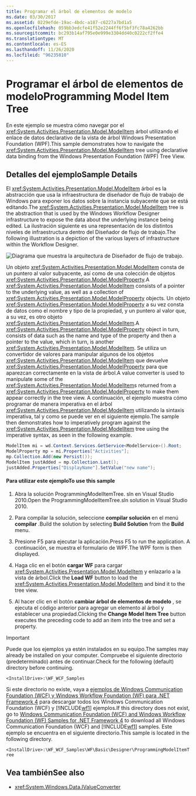 ```yaml
---
title: Programar el árbol de elementos de modelo
ms.date: 03/30/2017
ms.assetid: 0229efde-19ac-4bdc-a187-c6227a7bd1a5
ms.openlocfilehash: 059bb3edcfe41f52e2244ff6f5bf3fc78a4262bb
ms.sourcegitcommit: bc293b14af795e0e999e3304dd40c0222cf2ffe4
ms.translationtype: MT
ms.contentlocale: es-ES
ms.lasthandoff: 11/26/2020
ms.locfileid: "96235810"
---
```

# <a name="programming-model-item-tree"></a><span data-ttu-id="e8e79-102">Programar el árbol de elementos de modelo</span><span class="sxs-lookup"><span data-stu-id="e8e79-102">Programming Model Item Tree</span></span>

<span data-ttu-id="e8e79-103">En este ejemplo se muestra cómo navegar por el <xref:System.Activities.Presentation.Model.ModelItem> árbol utilizando el enlace de datos declarativo de la vista de árbol Windows Presentation Foundation (WPF).</span><span class="sxs-lookup"><span data-stu-id="e8e79-103">This sample demonstrates how to navigate the <xref:System.Activities.Presentation.Model.ModelItem> tree using declarative data binding from the Windows Presentation Foundation (WPF) Tree View.</span></span>

## <a name="sample-details"></a><span data-ttu-id="e8e79-104">Detalles del ejemplo</span><span class="sxs-lookup"><span data-stu-id="e8e79-104">Sample Details</span></span>

 <span data-ttu-id="e8e79-105">El <xref:System.Activities.Presentation.Model.ModelItem> árbol es la abstracción que usa la infraestructura de diseñador de flujo de trabajo de Windows para exponer los datos sobre la instancia subyacente que se está editando.</span><span class="sxs-lookup"><span data-stu-id="e8e79-105">The <xref:System.Activities.Presentation.Model.ModelItem> tree is the abstraction that is used by the Windows Workflow Designer infrastructure to expose the data about the underlying instance being edited.</span></span> <span data-ttu-id="e8e79-106">La ilustración siguiente es una representación de los distintos niveles de infraestructura dentro del Diseñador de flujo de trabajo.</span><span class="sxs-lookup"><span data-stu-id="e8e79-106">The following illustration is a depiction of the various layers of infrastructure within the Workflow Designer.</span></span>

 ![Diagrama que muestra la arquitectura de Diseñador de flujo de trabajo.](./media/programming-model-item-tree/workflow-designer-architecture.jpg)

 <span data-ttu-id="e8e79-108">Un objeto <xref:System.Activities.Presentation.Model.ModelItem> consta de un puntero al valor subyacente, así como de una colección de objetos <xref:System.Activities.Presentation.Model.ModelProperty>.</span><span class="sxs-lookup"><span data-stu-id="e8e79-108">A <xref:System.Activities.Presentation.Model.ModelItem> consists of a pointer to the underlying value, as well as a collection of <xref:System.Activities.Presentation.Model.ModelProperty> objects.</span></span> <span data-ttu-id="e8e79-109">Un objeto <xref:System.Activities.Presentation.Model.ModelProperty> a su vez consta de datos como el nombre y tipo de la propiedad, y un puntero al valor que, a su vez, es otro objeto <xref:System.Activities.Presentation.Model.ModelItem>.</span><span class="sxs-lookup"><span data-stu-id="e8e79-109">A <xref:System.Activities.Presentation.Model.ModelProperty> object in turn, consists of data such as the name and type of the property and then a pointer to the value, which in turn, is another <xref:System.Activities.Presentation.Model.ModelItem>.</span></span> <span data-ttu-id="e8e79-110">Se utiliza un convertidor de valores para manipular algunos de los objetos <xref:System.Activities.Presentation.Model.ModelItem> que devuelve <xref:System.Activities.Presentation.Model.ModelProperty> para que aparezcan correctamente en la vista de árbol.</span><span class="sxs-lookup"><span data-stu-id="e8e79-110">A value converter is used to manipulate some of the <xref:System.Activities.Presentation.Model.ModelItem>s returned from a <xref:System.Activities.Presentation.Model.ModelProperty> to make them appear correctly in the tree view.</span></span> <span data-ttu-id="e8e79-111">A continuación, el ejemplo muestra cómo programar de manera imperativa en el árbol <xref:System.Activities.Presentation.Model.ModelItem> utilizando la sintaxis imperativa, tal y como se puede ver en el siguiente ejemplo.</span><span class="sxs-lookup"><span data-stu-id="e8e79-111">The sample then demonstrates how to imperatively program against the <xref:System.Activities.Presentation.Model.ModelItem> tree using the imperative syntax, as seen in the following example.</span></span>

```csharp
ModelItem mi = wd.Context.Services.GetService<ModelService>().Root;
ModelProperty mp = mi.Properties["Activities"];
mp.Collection.Add(new Persist());
ModelItem justAdded = mp.Collection.Last();
justAdded.Properties["DisplayName"].SetValue("new name");
```

#### <a name="to-use-this-sample"></a><span data-ttu-id="e8e79-112">Para utilizar este ejemplo</span><span class="sxs-lookup"><span data-stu-id="e8e79-112">To use this sample</span></span>

1. <span data-ttu-id="e8e79-113">Abra la solución ProgrammingModelItemTree. sln en Visual Studio 2010.</span><span class="sxs-lookup"><span data-stu-id="e8e79-113">Open the ProgrammingModelItemTree.sln solution in Visual Studio 2010.</span></span>

2. <span data-ttu-id="e8e79-114">Para compilar la solución, seleccione **compilar solución** en el menú **compilar** .</span><span class="sxs-lookup"><span data-stu-id="e8e79-114">Build the solution by selecting **Build Solution** from the **Build** menu.</span></span>

3. <span data-ttu-id="e8e79-115">Presione F5 para ejecutar la aplicación.</span><span class="sxs-lookup"><span data-stu-id="e8e79-115">Press F5 to run the application.</span></span> <span data-ttu-id="e8e79-116">A continuación, se muestra el formulario de WPF.</span><span class="sxs-lookup"><span data-stu-id="e8e79-116">The WPF form is then displayed.</span></span>

4. <span data-ttu-id="e8e79-117">Haga clic en el botón **cargar WF** para cargar <xref:System.Activities.Presentation.Model.ModelItem> y enlazarlo a la vista de árbol.</span><span class="sxs-lookup"><span data-stu-id="e8e79-117">Click the **Load WF** button to load the <xref:System.Activities.Presentation.Model.ModelItem> and bind it to the tree view.</span></span>

5. <span data-ttu-id="e8e79-118">Al hacer clic en el botón **cambiar árbol de elementos de modelo** , se ejecuta el código anterior para agregar un elemento al árbol y establecer una propiedad.</span><span class="sxs-lookup"><span data-stu-id="e8e79-118">Clicking the **Change Model Item Tree** button executes the preceding code to add an item into the tree and set a property.</span></span>

> [!IMPORTANT]
> <span data-ttu-id="e8e79-119">Puede que los ejemplos ya estén instalados en su equipo.</span><span class="sxs-lookup"><span data-stu-id="e8e79-119">The samples may already be installed on your computer.</span></span> <span data-ttu-id="e8e79-120">Compruebe el siguiente directorio (predeterminado) antes de continuar.</span><span class="sxs-lookup"><span data-stu-id="e8e79-120">Check for the following (default) directory before continuing.</span></span>  
>
> `<InstallDrive>:\WF_WCF_Samples`  
>
> <span data-ttu-id="e8e79-121">Si este directorio no existe, vaya a [ejemplos de Windows Communication Foundation (WCF) y Windows Workflow Foundation (WF) para .NET Framework 4](https://www.microsoft.com/download/details.aspx?id=21459) para descargar todos los Windows Communication Foundation (WCF) y [!INCLUDE[wf1](../../../../includes/wf1-md.md)] ejemplos.</span><span class="sxs-lookup"><span data-stu-id="e8e79-121">If this directory does not exist, go to [Windows Communication Foundation (WCF) and Windows Workflow Foundation (WF) Samples for .NET Framework 4](https://www.microsoft.com/download/details.aspx?id=21459) to download all Windows Communication Foundation (WCF) and [!INCLUDE[wf1](../../../../includes/wf1-md.md)] samples.</span></span> <span data-ttu-id="e8e79-122">Este ejemplo se encuentra en el siguiente directorio.</span><span class="sxs-lookup"><span data-stu-id="e8e79-122">This sample is located in the following directory.</span></span>  
>
> `<InstallDrive>:\WF_WCF_Samples\WF\Basic\Designer\ProgrammingModelItemTree`  
  
## <a name="see-also"></a><span data-ttu-id="e8e79-123">Vea también</span><span class="sxs-lookup"><span data-stu-id="e8e79-123">See also</span></span>

- <xref:System.Windows.Data.IValueConverter>
